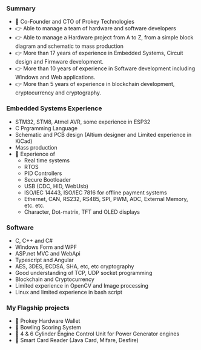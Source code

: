 ### Summary
- 👋 Co-Founder and CTO of Prokey Technologies
- 👉 Able to manage a team of hardware and software developers
- 👉 Able to manage a Hardware project from A to Z, from a simple block diagram and schematic to mass production  
- 👉 More than 17 years of experience in Embedded Systems, Circuit design and Firmware development.
- 👉 More than 10 years of experience in Software development including Windows and Web applications.
- 👉 More than 5 years of experience in blockchain development, cryptocurrency and cryptography.

### Embedded Systems Experience
- STM32, STM8, Atmel AVR, some experience in ESP32
- C Prgramming Language
- Schematic and PCB design (Altium designer and Limited experience in KiCad)
- Mass production
- 🔆 Experience of
   - Real time systems
   - RTOS
   - PID Controllers
   - Secure Bootloader
   - USB (CDC, HID, WebUsb)
   - ISO/IEC 14443, ISO/IEC 7816 for offline payment systems
   - Ethernet, CAN, RS232, RS485, SPI, PWM, ADC, External Memory, etc. etc.
   - Character, Dot-matrix, TFT and OLED displays

### Software
- C, C++ and C#
- Windows Form and WPF
- ASP.net MVC and WebApi
- Typescript and Angular
- AES, 3DES, ECDSA, SHA, etc, etc cryptography
- Good understanding of TCP, UDP socket programming
- Blockchain and Cryptocurrency
- Limited experience in OpenCV and Image processing
- Linux and limited experience in bash script

### My Flagship projects
- 🔆 Prokey Hardware Wallet
- 🔆 Bowling Scoring System
- 🔆 4 & 6 Cylinder Engine Control Unit for Power Generator engines
- 🔆 Smart Card Reader (Java Card, Mifare, Desfire)
